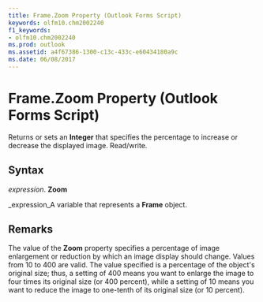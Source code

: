 ```yaml
---
title: Frame.Zoom Property (Outlook Forms Script)
keywords: olfm10.chm2002240
f1_keywords:
- olfm10.chm2002240
ms.prod: outlook
ms.assetid: a4f67386-1300-c13c-433c-e60434180a9c
ms.date: 06/08/2017
---
```



# Frame.Zoom Property (Outlook Forms Script)

Returns or sets an **Integer** that specifies the percentage to increase or decrease the displayed image. Read/write.


## Syntax

 _expression_. **Zoom**

 _expression_A variable that represents a **Frame** object.


## Remarks

The value of the **Zoom** property specifies a percentage of image enlargement or reduction by which an image display should change. Values from 10 to 400 are valid. The value specified is a percentage of the object's original size; thus, a setting of 400 means you want to enlarge the image to four times its original size (or 400 percent), while a setting of 10 means you want to reduce the image to one-tenth of its original size (or 10 percent).


